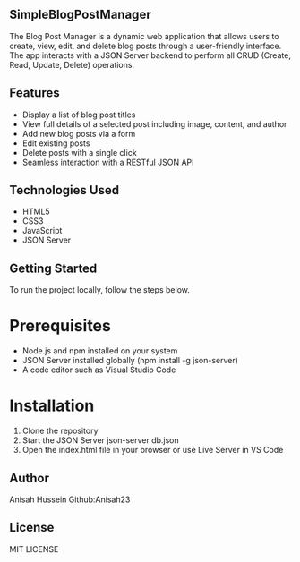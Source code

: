 ## SimpleBlogPostManager

The Blog Post Manager is a dynamic web application that allows users to create, view, edit, and delete blog posts through a user-friendly interface. The app interacts with a JSON Server backend to perform all CRUD (Create, Read, Update, Delete) operations.

## Features

- Display a list of blog post titles
- View full details of a selected post including image, content, and author
- Add new blog posts via a form
- Edit existing posts
- Delete posts with a single click
- Seamless interaction with a RESTful JSON API

## Technologies Used

- HTML5
- CSS3
- JavaScript 
- JSON Server 

## Getting Started

To run the project locally, follow the steps below.

# Prerequisites

- Node.js and npm installed on your system
- JSON Server installed globally (npm install -g json-server)
- A code editor such as Visual Studio Code

# Installation

1. Clone the repository
2. Start the JSON Server
   json-server db.json 
3. Open the index.html file in your browser or use Live Server in VS Code

## Author
Anisah Hussein
Github:Anisah23

## License
MIT LICENSE



   

